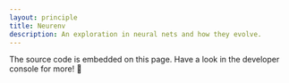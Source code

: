 ```yaml
---
layout: principle
title: Neurenv
description: An exploration in neural nets and how they evolve.
---
```


<div class="overflow-auto bg-gray-800 bg-gradient-to-r from-gray-900 to-sky-900 text-green-400 text-center p-4 lg:p-16 mb-10">
  <code id="neurenv" class="inline-block whitespace-pre text-left"></code>
</div>

The source code is embedded on this page. Have a look in the developer console for more! 👻

<script type="text/javascript">
  const CLEAR_SCREEN = '\033[2J'

  const shuffle = (arr, n) => arr.sort(() => 0.5 - Math.random()).slice(0, n)
  const rand = (min, max) => Math.random() * (max - min) + min
  const randInt = (min, max) => parseInt(rand(min, max))
  const createArray = (length, func) => Array.apply(null, { length }).map(func)

  const DIRECTION_NORTH = 'NORTH'
  const DIRECTION_SOUTH = 'SOUTH'
  const DIRECTION_EAST = 'EAST'
  const DIRECTION_WEST = 'WEST'

  class Neuron {
    constructor(name, func) {
      this.name = name
      this.func = func
    }

    nameWithType() {
      return `${this.constructor.name}:${this.name}`
    }
  }

  class Sensor extends Neuron { }
  class SightSensor extends Sensor { }
  class Action extends Neuron { }

  class Synapse {
    constructor(from, to, weight, activation) {
      this.from = from
      this.to = to
      this.weight = weight
      this.activation = activation
    }
  }

  class Brain {
    constructor(creature, sensors, power, urges) {
      this.creature = creature
      this.sensors = sensors
      this.innerNeurons = createArray(power, (index) => new Neuron(`INNER_${index}`))
      this.urges = urges
      this.synapses = []

      this.wireRandomly()
    }

    wireRandomly() {
      shuffle(this.sensors, randInt(1, this.sensors.length))
        .forEach((sensor) => {
          shuffle(this.innerNeurons, randInt(1, this.innerNeurons.length))
            .forEach((innerNeuron) => this.addSynapse(sensor, innerNeuron))
        })

      shuffle(this.innerNeurons, randInt(0, this.innerNeurons.length))
        .forEach((innerNeuronFrom) => {
          shuffle(this.innerNeurons, randInt(0, this.innerNeurons.length))
            .filter((n) => n !== innerNeuronFrom)
            .forEach((innerNeuronTo) => this.addSynapse(innerNeuronFrom, innerNeuronTo))
        })

      shuffle(this.innerNeurons, randInt(1, this.innerNeurons.length))
        .forEach((innerNeuron) => {
          shuffle(this.urges, randInt(1, this.urges.length))
            .forEach((action) => this.addSynapse(innerNeuron, action))
        })
    }

    addSynapse(from, to) {
      this.synapses.push(new Synapse(from, to, Math.random(), Math.random()))
    }

    execute() {
      const weightedUrges = createArray(this.urges.length, () => Math.random())

      this.sensors.forEach((sensor) => {
        sensor.func.call()
        // chain multiply all synapse weights along the path
        // add when popping in the output layer
      })

      return weightedUrges.map((weight) => Math.tanh(weight))
    }

    log() {
      console.log(
        this.synapses.map((s) => {
          return [s.from.nameWithType(), s.weight.toFixed(1), s.to.nameWithType()].join(' -> ')
        }).join('\n')
      )
    }
  }

  class Creature {
    constructor(world, brainPower) {
      this.world = world
      this.sensors = [
        new Sensor(`SEE_${DIRECTION_NORTH}`, () => this.look(DIRECTION_NORTH)),
        new Sensor(`SEE_${DIRECTION_SOUTH}`, () => this.look(DIRECTION_SOUTH)),
        new Sensor(`SEE_${DIRECTION_EAST}`, () => this.look(DIRECTION_EAST)),
        new Sensor(`SEE_${DIRECTION_WEST}`, () => this.look(DIRECTION_WEST)),
      ]
      this.urges = [
        new Action(`MOVE_${DIRECTION_NORTH}`, () => this.move(0, +1)),
        new Action(`MOVE_${DIRECTION_SOUTH}`, () => this.move(0, -1)),
        new Action(`MOVE_${DIRECTION_EAST}`, () => this.move(1, 0)),
        new Action(`MOVE_${DIRECTION_WEST}`, () => this.move(-1, 0)),
      ]
      this.brain = new Brain(this, this.sensors, brainPower, this.urges)
      this.position = {
        x: randInt(0, this.world.width),
        y: randInt(0, this.world.height),
      }
      this.isDestroyed = false
    }

    adapt() {
      if (this.isDestroyed) {
        return
      }

      this.act( this.brain.execute() )
    }

    move(deltaX, deltaY) {
      if (deltaX !== 0) {
        this.position.x = Math.max(Math.min(this.position.x + deltaX, this.world.width), 0)
      }

      if (deltaY !== 0) {
        this.position.y = Math.max(Math.min(this.position.y + deltaY, this.world.height), 0)
      }
    }

    look(sensor, direction) {
      let creatures = this.world.creatures

      if (direction === DIRECTION_NORTH) {
        creatures = creatures.filter((c) => Math.abs(c.position.x - this.position.x) < 2 && c.position.y > this.position.y && c.position.y - this.position.y < 3)
      } else if (direction === DIRECTION_SOUTH) {
        creatures = creatures.filter((c) => Math.abs(c.position.x - this.position.x) < 2 && c.position.y < this.position.y && this.position.y - c.position.y < 3)
      } else if (direction === DIRECTION_EAST) {
        creatures = creatures.filter((c) => Math.abs(c.position.y - this.position.y) < 2 && c.position.x > this.position.x && c.position.x - this.position.x < 3)
      } else if (direction === DIRECTION_WEST) {
        creatures = creatures.filter((c) => Math.abs(c.position.y - this.position.y) < 2 && c.position.x < this.position.x && this.position.x - c.position.x < 3)
      }

      return Math.tanh(creatures.length)
    }

    act(weightedUrges) {
      this.urges
        .filter((_, index) => weightedUrges[index] > 0.25)
        // TODO: filter by some activation function?
        .forEach((action) => action.func.call(this))
    }

    symbol() {
      return this.isDestroyed ? 'x' : '*'
    }

    destroy() {
      this.isDestroyed = true
    }
  }

  class World {
    constructor(mapWidth, mapHeight, numberOfCreatures, brainPower) {
      this.width = mapWidth
      this.height = mapHeight
      this.brainPower = brainPower
      this.creatures = createArray(numberOfCreatures, () => new Creature(this, brainPower))
    }

    loop(n, delay, renderElement) {
      this.creatures.forEach((c) => c.adapt())
      this.render(renderElement)

      if (n <= 0) return

      setTimeout(() => this.loop(n - 1, delay, renderElement), delay)
    }

    renderCreature(x, y) {
      const creature = this.creatures
        .find((c) => c.position.x === x && c.position.y === y)

      return creature ? creature.symbol() : ' '
    }

    render(renderElement) {
      const header = '|' + Array.from(Array(this.width + 3).keys(), () => '-').join('') + '|'
      const rows = []

      for (var y = 0; y <= this.height; y++) {
        const row = []

        for (var x = 0; x <= this.width; x++) {
          row.push(this.renderCreature(x, this.height - y))
        }

        rows.push('| ' + row.join('') + ' |')
      }

      const LINE_BREAK = '\n'
      let output = header + LINE_BREAK + rows.join(LINE_BREAK) + LINE_BREAK + header
      output += LINE_BREAK + 'REMAINING: ' + this.creatures.filter((c) => !c.isDestroyed).length

      if (renderElement) {
        renderElement.cols = this.width
        renderElement.rows = this.height

        renderElement.textContent = output
      } else {
        console.log(CLEAR_SCREEN)
        console.log(output)
      }
    }
  }

  const IS_MOBILE = window.outerWidth <= 640
  const NUMBER_OF_CREATURES = IS_MOBILE ? 10 : 20
  const MAP_WIDTH = IS_MOBILE ? 20 : 60
  const MAP_HEIGHT = IS_MOBILE ? 15 : 20
  const BRAIN_POWER = 4
  const ITERATIONS = 1000
  const ITERATION_DELAY = 100
  const RENDER_ELEMENT = document.querySelector('#neurenv')

  const world = new World(MAP_WIDTH, MAP_HEIGHT, NUMBER_OF_CREATURES, BRAIN_POWER)
  // world.creatures.forEach((c) => c.brain.log())
  world.loop(ITERATIONS, ITERATION_DELAY, RENDER_ELEMENT)
  // world.render(RENDER_ELEMENT)
</script>
